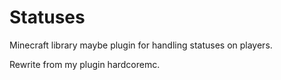 # Statuses

Minecraft library maybe plugin for handling statuses on players.

Rewrite from my plugin hardcoremc.
